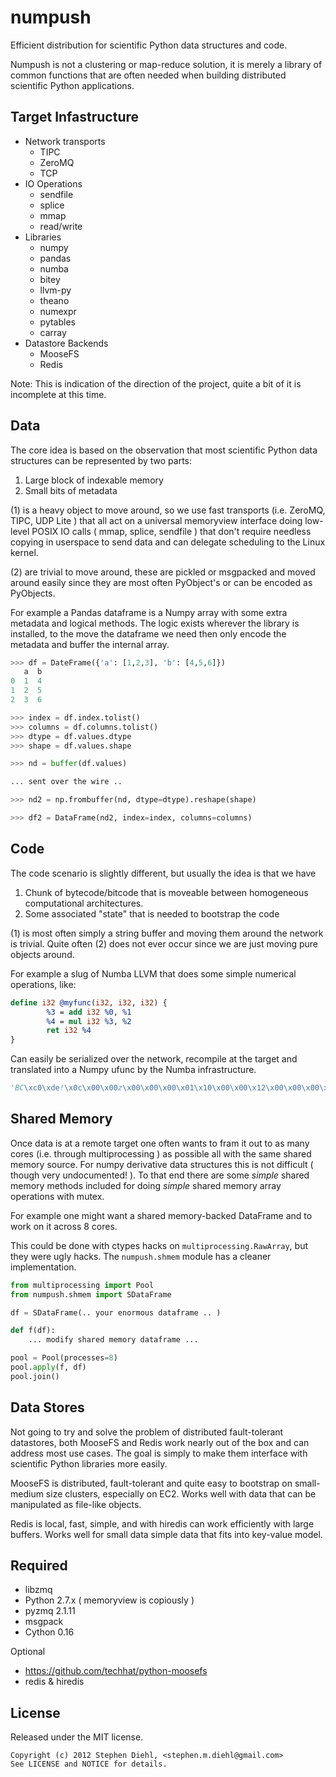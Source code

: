 numpush
=======

Efficient distribution for scientific Python data structures and code.

Numpush is not a clustering or map-reduce solution, it is merely
a library of common functions that are often needed when building
distributed scientific Python applications.


Target Infastructure
--------------------

* Network transports
    * TIPC
    * ZeroMQ
    * TCP
* IO Operations
    * sendfile
    * splice
    * mmap
    * read/write
* Libraries
    * numpy
    * pandas
    * numba
    * bitey
    * llvm-py
    * theano
    * numexpr
    * pytables
    * carray
* Datastore Backends
    * MooseFS
    * Redis

Note: This is indication of the direction of the project, quite a
bit of it is incomplete at this time.

Data
----

The core idea is based on the observation that most scientific Python
data structures can be represented by two parts:

1. Large block of indexable memory
2. Small bits of metadata

(1) is a heavy object to move around, so we use fast transports (i.e.
ZeroMQ, TIPC, UDP Lite ) that all act on a universal memoryview
interface doing low-level POSIX IO calls ( mmap, splice, sendfile )
that don't require needless copying in userspace to send data and
can delegate scheduling to the Linux kernel.

(2) are trivial to move around, these are pickled or msgpacked and moved
around easily since they are most often PyObject's or can be encoded as
PyObjects.

For example a Pandas dataframe is a Numpy array with some extra
metadata and logical methods. The logic exists wherever the library is
installed, to the move the dataframe we need then only encode
the metadata and buffer the internal array.

```python
>>> df = DateFrame({'a': [1,2,3], 'b': [4,5,6]})
   a  b
0  1  4
1  2  5
2  3  6

>>> index = df.index.tolist()
>>> columns = df.columns.tolist()
>>> dtype = df.values.dtype
>>> shape = df.values.shape

>>> nd = buffer(df.values)

... sent over the wire ..

>>> nd2 = np.frombuffer(nd, dtype=dtype).reshape(shape)

>>> df2 = DataFrame(nd2, index=index, columns=columns)
```

Code
----

The code scenario is slightly different, but usually the idea
is that we have

1. Chunk of bytecode/bitcode that is moveable between homogeneous computational architectures.
2. Some associated "state" that is needed to bootstrap the code

(1) is most often simply a string buffer and moving them around the
network is trivial. Quite often (2) does not ever occur since we are
just moving pure objects around.

For example a slug of Numba LLVM that does some simple numerical
operations, like:

```llvm
define i32 @myfunc(i32, i32, i32) {
        %3 = add i32 %0, %1
        %4 = mul i32 %3, %2
        ret i32 %4
}
```
Can easily be serialized over the network, recompile at the
target and translated into a Numpy ufunc by the Numba
infrastructure.

```python
'BC\xc0\xde!\x0c\x00\x00z\x00\x00\x00\x01\x10\x00\x00\x12\x00\x00\x00\x07\x81#\x91A'
```

Shared Memory
-------------

Once data is at a remote target one often wants to fram it out to as
many cores (i.e. through multiprocessing ) as possible all with the
same shared memory source. For numpy derivative data structures this is
not difficult ( though very undocumented! ). To that end there are some
*simple* shared memory methods included for doing *simple* shared memory
array operations with mutex.

For example one might want a shared memory-backed DataFrame and to work
on it across 8 cores.

This could be done with ctypes hacks on ``multiprocessing.RawArray``,
but they were ugly hacks. The ``numpush.shmem`` module has a cleaner
implementation.


```python
from multiprocessing import Pool
from numpush.shmem import SDataFrame

df = SDataFrame(.. your enormous dataframe .. )

def f(df):
    ... modify shared memory dataframe ...

pool = Pool(processes=8)
pool.apply(f, df)
pool.join()
```

Data Stores
-----------

Not going to try and solve the problem of distributed fault-tolerant
datastores, both MooseFS and Redis work nearly out of the box and can
address most use cases. The goal is simply to make them
interface with scientific Python libraries more easily.

MooseFS is distributed, fault-tolerant and quite easy to
bootstrap on small-medium size clusters, especially on EC2. Works
well with data that can be manipulated as file-like objects.

Redis is local, fast, simple, and with hiredis can work efficiently with
large buffers. Works well for small data simple data that fits
into key-value model.

Required
--------

* libzmq
* Python 2.7.x ( memoryview is copiously )
* pyzmq 2.1.11
* msgpack
* Cython 0.16

Optional
* https://github.com/techhat/python-moosefs
* redis & hiredis

License
-------

Released under the MIT license.

```
Copyright (c) 2012 Stephen Diehl, <stephen.m.diehl@gmail.com>
See LICENSE and NOTICE for details.
```
